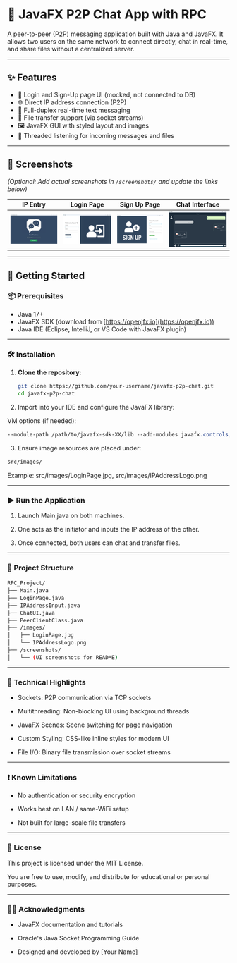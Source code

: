 # 💬 JavaFX P2P Chat App with RPC

A peer-to-peer (P2P) messaging application built with Java and JavaFX. It allows two users on the same network to connect directly, chat in real-time, and share files without a centralized server.

---

## ✨ Features

- 🔐 Login and Sign-Up page UI (mocked, not connected to DB)
- 🌐 Direct IP address connection (P2P)
- 💬 Full-duplex real-time text messaging
- 📁 File transfer support (via socket streams)
- 🖼️ JavaFX GUI with styled layout and images
- 🧵 Threaded listening for incoming messages and files

---

## 📸 Screenshots

*(Optional: Add actual screenshots in `/screenshots/` and update the links below)*

| IP Entry | Login Page| Sign Up Page | Chat Interface |
|----------|-----------|--------------|----------------|
| ![IP](screenshots/IPAddressInput.png) | ![Login](screenshots/LoginPage.png) | ![SignUp](screenshots/SingUpPage.png) |![Chat UI](screenshots/ChatUI.png)

---

## 🚀 Getting Started

### 📦 Prerequisites

- Java 17+
- JavaFX SDK (download from [https://openjfx.io](https://openjfx.io))
- Java IDE (Eclipse, IntelliJ, or VS Code with JavaFX plugin)

---

### 🛠️ Installation

1. **Clone the repository:**

   ```bash
   git clone https://github.com/your-username/javafx-p2p-chat.git
   cd javafx-p2p-chat
   ```
2. Import into your IDE and configure the JavaFX library:

VM options (if needed): 
```css
--module-path /path/to/javafx-sdk-XX/lib --add-modules javafx.controls,javafx.fxml
``` 
3. Ensure image resources are placed under:

```bash
src/images/
```
Example: src/images/LoginPage.jpg, src/images/IPAddressLogo.png

---
### ▶️ Run the Application 
1. Launch Main.java on both machines.

2. One acts as the initiator and inputs the IP address of the other.

3. Once connected, both users can chat and transfer files. 

--- 
### 🔧 Project Structure 
```bash 
RPC_Project/
├── Main.java
├── LoginPage.java
├── IPAddressInput.java
├── ChatUI.java
├── PeerClientClass.java
├── /images/
│   ├── LoginPage.jpg
│   └── IPAddressLogo.png
├── /screenshots/
│   └── (UI screenshots for README)
``` 

--- 
### 🧠 Technical Highlights 
- Sockets: P2P communication via TCP sockets

- Multithreading: Non-blocking UI using background threads

- JavaFX Scenes: Scene switching for page navigation

- Custom Styling: CSS-like inline styles for modern UI

- File I/O: Binary file transmission over socket streams

--- 
### ❗ Known Limitations
- No authentication or security encryption

- Works best on LAN / same-WiFi setup

- Not built for large-scale file transfers 

--- 
### 📄 License 
This project is licensed under the MIT License. 

You are free to use, modify, and distribute for educational or personal purposes.

--- 
### 🙋‍♂️ Acknowledgments 
- JavaFX documentation and tutorials

- Oracle's Java Socket Programming Guide

- Designed and developed by [Your Name]
